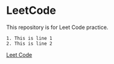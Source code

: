 LeetCode
========
This repository is for Leet Code practice.

	1. This is line 1
	2. This is line 2

[Leet Code](https://oj.leetcode.com/problems/)
